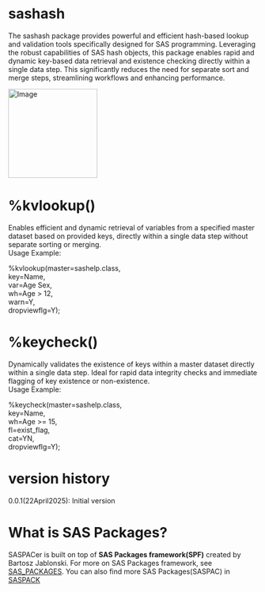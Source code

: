 # sashash
The sashash package provides powerful and efficient hash-based lookup and validation tools specifically designed for SAS programming. Leveraging the robust capabilities of SAS hash objects, this package enables rapid and dynamic key-based data retrieval and existence checking directly within a single data step. This significantly reduces the need for separate sort and merge steps, streamlining workflows and enhancing performance.


<img width="180" alt="Image" src="https://github.com/user-attachments/assets/51466461-8f76-49e1-80f0-8ebb791c3d46" />


# %kvlookup()
Enables efficient and dynamic retrieval of variables from a specified master dataset based on provided keys, directly within a single data step without separate sorting or merging.<br>
Usage Example:<br>

%kvlookup(master=sashelp.class,<br>
          key=Name,         <br>
          var=Age Sex,<br>
          wh=Age > 12,<br>
          warn=Y,<br>
          dropviewflg=Y);<br>


# %keycheck()
Dynamically validates the existence of keys within a master dataset directly within a single data step. Ideal for rapid data integrity checks and immediate flagging of key existence or non-existence.<br>
Usage Example:<br>

%keycheck(master=sashelp.class,<br>
          key=Name,<br>
          wh=Age >= 15,<br>
          fl=exist_flag,<br>
          cat=YN,<br>
          dropviewflg=Y);<br>

# version history
0.0.1(22April2025): Initial version

# What is SAS Packages?
SASPACer is built on top of **SAS Packages framework(SPF)** created by Bartosz Jablonski.
For more on SAS Packages framework, see [SAS_PACKAGES]([https://github.com](https://github.com/yabwon/SAS_PACKAGES)).
You can also find more SAS Packages(SASPAC) in [SASPACK]([[https://github.com](https://github.com/SASPAC))
